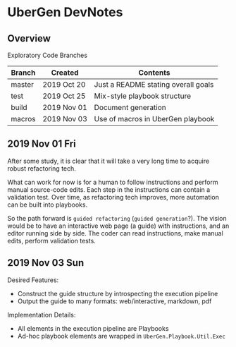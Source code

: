 # UberGen DevNotes

## Overview

Exploratory Code Branches

| Branch | Created     | Contents                            |
|--------|-------------|-------------------------------------|
| master | 2019 Oct 20 | Just a README stating overall goals |
| test   | 2019 Oct 25 | Mix-style playbook structure        |
| build  | 2019 Nov 01 | Document generation                 |
| macros | 2019 Nov 03 | Use of macros in UberGen playbook   |

## 2019 Nov 01 Fri

After some study, it is clear that it will take a very long time to acquire
robust refactoring tech.

What can work for now is for a human to follow instructions and perform manual
source-code edits.  Each step in the instructions can contain a validation
test.  Over time, as refactoring tech improves, more automation can be built
into playbooks.

So the path forward is `guided refactoring` (`guided generation`?).  The vision
would be to have an interactive web page (a guide) with instructions, and an
editor running side by side.  The coder can read instructions, make manual
edits, perform validation tests. 

## 2019 Nov 03 Sun

Desired Features:

- Construct the guide structure by introspecting the execution pipeline
- Output the guide to many formats: web/interactive, markdown, pdf

Implementation Details:

- All elements in the execution pipeline are Playbooks
- Ad-hoc playbook elements are wrapped in `UberGen.Playbook.Util.Exec`
